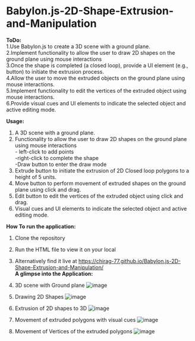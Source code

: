 # Babylon.js-2D-Shape-Extrusion-and-Manipulation

**ToDo:** <br />
1.Use Babylon.js to create a 3D scene with a ground plane.<br />
2.Implement functionality to allow the user to draw 2D shapes on the ground plane using mouse interactions<br />
3.Once the shape is completed (a closed loop), provide a UI element (e.g., button) to initiate the extrusion process.<br />
4.Allow the user to move the extruded objects on the ground plane using mouse interactions.<br />
5.Implement functionality to edit the vertices of the extruded object using mouse interactions.<br />
6.Provide visual cues and UI elements to indicate the selected object and active editing mode.<br />

**Usage:** <br />
1. A 3D scene with a ground plane.
2. Functionality to allow the user to draw 2D shapes on the ground plane using mouse interactions <br />
                - left-click to add points<br />
                -right-click to complete the shape<br />
                -Draw button to enter the draw mode<br />
3. Extrude button to initiate the extrusion of 2D Closed loop polygons to a height of 5 units.<br />
4. Move button to perform movement of extruded shapes on the ground plane using click and drag.<br />
5. Edit button to edit the vertices of the extruded object using click and drag.<br />
6. Visual cues and UI elements to indicate the selected object and active editing mode.<br />

**How To run the application:**
1. Clone the repository <br />
2. Run the HTML file to view it on your local<br />
3. Alternatively find it live at https://chirag-77.github.io/Babylon.js-2D-Shape-Extrusion-and-Manipulation/ <br />
**A glimpse into the Application:**
1. 3D scene with Ground plane
![image](https://github.com/chirag-77/Babylon.js-2D-Shape-Extrusion-and-Manipulation/assets/86802843/04d8d9c0-8957-4243-918d-43d3d6e9c2d4)


2. Drawing 2D Shapes
![image](https://github.com/chirag-77/Babylon.js-2D-Shape-Extrusion-and-Manipulation/assets/86802843/8591829b-2166-46c0-bbc2-ebed5acddc69)


3. Extrusion of 2D shapes to 3D
![image](https://github.com/chirag-77/Babylon.js-2D-Shape-Extrusion-and-Manipulation/assets/86802843/e4eef63f-8c32-4e20-851c-27b213c7fb93)


4. Movement of extruded polygons with visual cues
![image](https://github.com/chirag-77/Babylon.js-2D-Shape-Extrusion-and-Manipulation/assets/86802843/d47df546-ebbc-45fd-86af-a83390b43bc4)

5. Movement of Vertices of the extruded polygons
![image](https://github.com/chirag-77/Babylon.js-2D-Shape-Extrusion-and-Manipulation/assets/86802843/0baaad01-5aac-48e1-9a3c-80f437ff3558)
